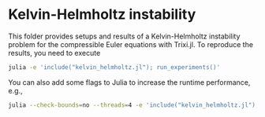 # Kelvin-Helmholtz instability

This folder provides setups and results of a Kelvin-Helmholtz instability
problem for the compressible Euler equations with Trixi.jl. To reproduce the
results, you need to execute

```bash
julia -e 'include("kelvin_helmholtz.jl"); run_experiments()'
```

You can also add some flags to Julia to increase the runtime performance, e.g.,

```bash
julia --check-bounds=no --threads=4 -e 'include("kelvin_helmholtz.jl"); run_experiments()'
```
